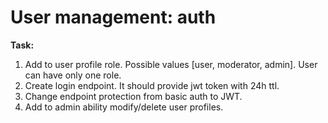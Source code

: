 # User management: auth

**Task:**

1. Add to user profile role. Possible values [user, moderator, admin]. User can have only one role.
2. Create login endpoint. It should provide jwt token with 24h ttl.
3. Change endpoint protection from basic auth to JWT.
4. Add to admin ability modify/delete user profiles.
